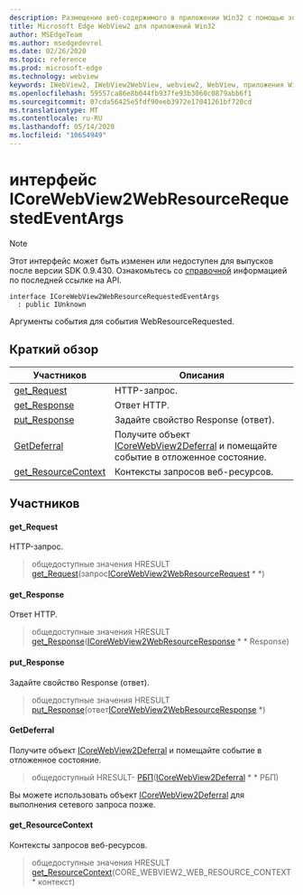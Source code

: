 ```yaml
---
description: Размещение веб-содержимого в приложении Win32 с помощью элемента управления Microsoft Edge WebView2
title: Microsoft Edge WebView2 для приложений Win32
author: MSEdgeTeam
ms.author: msedgedevrel
ms.date: 02/26/2020
ms.topic: reference
ms.prod: microsoft-edge
ms.technology: webview
keywords: IWebView2, IWebView2WebView, webview2, WebView, приложения Win32, Win32, EDGE, ICoreWebView2, ICoreWebView2Host, элемент управления "веб-браузер", HTML Edge
ms.openlocfilehash: 59557ca86e8b044fb937fe93b3060c0879abb6f1
ms.sourcegitcommit: 07cda56425e5fdf90eeb3972e17041261bf720cd
ms.translationtype: MT
ms.contentlocale: ru-RU
ms.lasthandoff: 05/14/2020
ms.locfileid: "10654949"
---
```

# интерфейс ICoreWebView2WebResourceRequestedEventArgs 

> [!NOTE]
> Этот интерфейс может быть изменен или недоступен для выпусков после версии SDK 0.9.430. Ознакомьтесь со [справочной](../../../webview2-api-reference.md) информацией по последней ссылке на API.

```
interface ICoreWebView2WebResourceRequestedEventArgs
  : public IUnknown
```

Аргументы события для события WebResourceRequested.

## Краткий обзор

 Участников                        | Описания
--------------------------------|---------------------------------------------
[get_Request](#get_request) | HTTP-запрос.
[get_Response](#get_response) | Ответ HTTP.
[put_Response](#put_response) | Задайте свойство Response (ответ).
[GetDeferral](#getdeferral) | Получите объект [ICoreWebView2Deferral](ICoreWebView2Deferral.md) и помещайте событие в отложенное состояние.
[get_ResourceContext](#get_resourcecontext) | Контексты запросов веб-ресурсов.

## Участников

#### get_Request 

HTTP-запрос.

> общедоступные значения HRESULT [get_Request](#get_request)(запрос[ICoreWebView2WebResourceRequest](ICoreWebView2WebResourceRequest.md) * *)

#### get_Response 

Ответ HTTP.

> общедоступные значения HRESULT [get_Response](#get_response)([ICoreWebView2WebResourceResponse](ICoreWebView2WebResourceResponse.md) * * Response)

#### put_Response 

Задайте свойство Response (ответ).

> общедоступные значения HRESULT [put_Response](#put_response)(ответ[ICoreWebView2WebResourceResponse](ICoreWebView2WebResourceResponse.md) *)

#### GetDeferral 

Получите объект [ICoreWebView2Deferral](ICoreWebView2Deferral.md) и помещайте событие в отложенное состояние.

> общедоступный HRESULT- [РБП](#getdeferral)([ICoreWebView2Deferral](ICoreWebView2Deferral.md) * * РБП)

Вы можете использовать объект [ICoreWebView2Deferral](ICoreWebView2Deferral.md) для выполнения сетевого запроса позже.

#### get_ResourceContext 

Контексты запросов веб-ресурсов.

> общедоступные значения HRESULT [get_ResourceContext](#get_resourcecontext)(CORE_WEBVIEW2_WEB_RESOURCE_CONTEXT * контекст)

